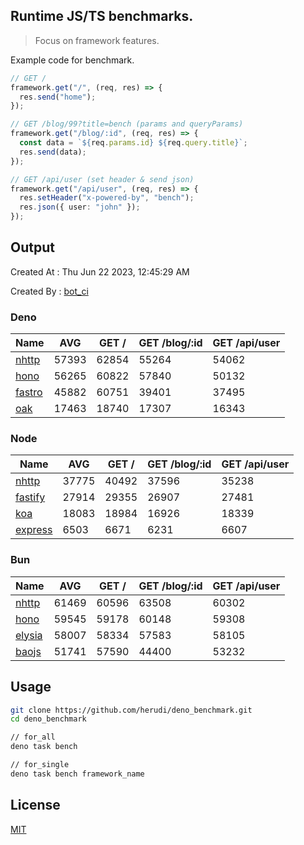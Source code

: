 ## Runtime JS/TS benchmarks.

> Focus on framework features.

Example code for benchmark.
```ts
// GET /
framework.get("/", (req, res) => {
  res.send("home");
});

// GET /blog/99?title=bench (params and queryParams)
framework.get("/blog/:id", (req, res) => {
  const data = `${req.params.id} ${req.query.title}`;
  res.send(data);
});

// GET /api/user (set header & send json)
framework.get("/api/user", (req, res) => {
  res.setHeader("x-powered-by", "bench");
  res.json({ user: "john" });
});
```

## Output
Created At : Thu Jun 22 2023, 12:45:29 AM

Created By : [bot_ci](https://github.com/herudi/deno_benchmarks/commits?author=github-actions%5Bbot%5D)


### Deno
|Name|AVG|GET /|GET /blog/:id|GET /api/user|
|----|----|----|----|----|
|[nhttp](https://github.com/nhttp/nhttp)|57393|62854|55264|54062|
|[hono](https://github.com/honojs/hono)|56265|60822|57840|50132|
|[fastro](https://github.com/fastrodev/fastro)|45882|60751|39401|37495|
|[oak](https://github.com/oakserver/oak)|17463|18740|17307|16343|
  


### Node
|Name|AVG|GET /|GET /blog/:id|GET /api/user|
|----|----|----|----|----|
|[nhttp](https://github.com/nhttp/nhttp)|37775|40492|37596|35238|
|[fastify](https://github.com/fastify/fastify)|27914|29355|26907|27481|
|[koa](https://github.com/koajs/koa)|18083|18984|16926|18339|
|[express](https://github.com/expressjs/express)|6503|6671|6231|6607|
  


### Bun
|Name|AVG|GET /|GET /blog/:id|GET /api/user|
|----|----|----|----|----|
|[nhttp](https://github.com/nhttp/nhttp)|61469|60596|63508|60302|
|[hono](https://github.com/honojs/hono)|59545|59178|60148|59308|
|[elysia](https://github.com/elysiajs/elysia)|58007|58334|57583|58105|
|[baojs](https://github.com/mattreid1/baojs)|51741|57590|44400|53232|
  



## Usage

```bash
git clone https://github.com/herudi/deno_benchmark.git
cd deno_benchmark

// for_all
deno task bench

// for_single
deno task bench framework_name
```

## License

[MIT](LICENSE)

